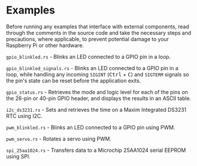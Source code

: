 # Examples

Before running any examples that interface with external components, read through the comments in the source code and take the necessary steps and precautions, where applicable, to prevent potential damage to your Raspberry Pi or other hardware.

`gpio_blinkled.rs` - Blinks an LED connected to a GPIO pin in a loop.

`gpio_blinkled_signals.rs` - Blinks an LED connected to a GPIO pin in a loop, while handling any incoming `SIGINT` (<kbd>Ctrl</kbd> + <kbd>C</kbd>) and `SIGTERM` signals so the pin's state can be reset before the application exits.

`gpio_status.rs` - Retrieves the mode and logic level for each of the pins on the 26-pin or 40-pin GPIO header, and displays the results in an ASCII table.

`i2c_ds3231.rs` - Sets and retrieves the time on a Maxim Integrated DS3231 RTC using I2C.

`pwm_blinkled.rs` - Blinks an LED connected to a GPIO pin using PWM.

`pwm_servo.rs` - Rotates a servo using PWM.

`spi_25aa1024.rs` - Transfers data to a Microchip 25AA1024 serial EEPROM using SPI.
